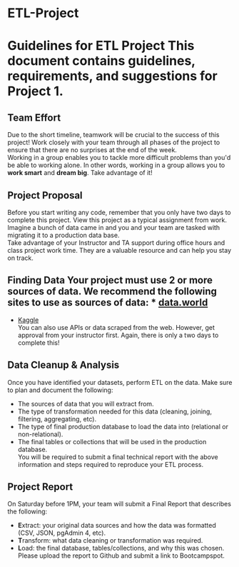 # ETL-Project
# Guidelines for ETL Project  This document contains guidelines, requirements, and suggestions for Project 1.  
## Team Effort  
Due to the short timeline, teamwork will be crucial to the success of this project! Work closely with your team through all phases of the project to ensure that there are no surprises at the end of the week.  
Working in a group enables you to tackle more difficult problems than you'd be able to working alone. In other words, working in a group allows you to **work smart** and **dream big**. Take advantage of it!  
## Project Proposal  
Before you start writing any code, remember that you only have two days to complete this project. View this project as a typical assignment from work. Imagine a bunch of data came in and you and your team are tasked with migrating it to a production data base.  
Take advantage of your Instructor and TA support during office hours and class project work time. They are a valuable resource and can help you stay on track.  
## Finding Data  Your project must use 2 or more sources of data. We recommend the following sites to use as sources of data:  * [data.world](https://data.world/)  
* [Kaggle](https://www.kaggle.com/)  
You can also use APIs or data scraped from the web. However, get approval from your instructor first. Again, there is only a two days to complete this!  
## Data Cleanup &amp; Analysis  
Once you have identified your datasets, perform ETL on the data. Make sure to plan and document the following:  
* The sources of data that you will extract from.  
* The type of transformation needed for this data (cleaning, joining, filtering, aggregating, etc).  
* The type of final production database to load the data into (relational or non-relational).  
* The final tables or collections that will be used in the production database.  
You will be required to submit a final technical report with the above information and steps required to reproduce your ETL process.  
## Project Report  
On Saturday before 1PM, your team will submit a Final Report that describes the following:  
* **E**xtract: your original data sources and how the data was formatted (CSV, JSON, pgAdmin 4, etc).  
* **T**ransform: what data cleaning or transformation was required.  
* **L**oad: the final database, tables/collections, and why this was chosen.  
Please upload the report to Github and submit a link to Bootcampspot.
